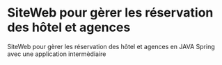 # SiteWeb pour gèrer les réservation des hôtel et agences
SiteWeb pour gèrer les réservation des hôtel et agences en JAVA Spring avec une application intermèdiaire

